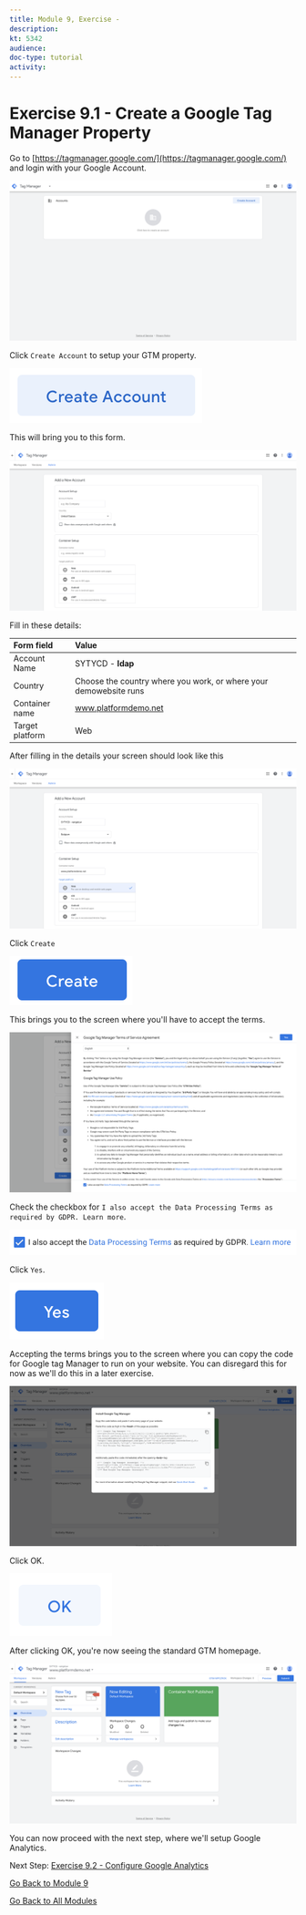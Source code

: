 ```yaml
---
title: Module 9, Exercise - 
description: 
kt: 5342
audience: 
doc-type: tutorial
activity: 
---
```


# Exercise 9.1 - Create a Google Tag Manager Property

Go to [https://tagmanager.google.com/](https://tagmanager.google.com/) and login with your Google Account.

![GTM Setup](./images/gtm-firsttime.png)

Click ``Create Account`` to setup your GTM property.

![GTM Setup](./images/gtm1-create-account-button.png)

This will bring you to this form.

![GTM Setup](./images/gtm1-create-account.png)

Fill in these details:

| Form field                | Value               |
|:-------------------------------------------| :------------------ |
|Account Name|SYTYCD - **ldap**|
|Country|Choose the country where you work, or where your demowebsite runs|
|Container name|www.platformdemo.net|
|Target platform|Web|

After filling in the details your screen should look like this

![GTM Setup](./images/gtm2-create-account.png)

Click ``Create``

![GTM Setup](./images/gtm3-terms-create.png)

This brings you to the screen where you'll have to accept the terms.

![GTM Setup](./images/gtm3-terms.png)

Check the checkbox for ``I also accept the Data Processing Terms as required by GDPR. Learn more``.

![GTM Setup](./images/gtm3-terms-checkbox.png)

Click ``Yes``.

![GTM Setup](./images/gtm3-terms-checkbox-yes.png)

Accepting the terms brings you to the screen where you can copy the code for Google tag Manager to run on your website. You can disregard this for now as we'll do this in a later exercise.

![GTM Setup](./images/gtm4-getcode.png)

Click OK.

![GTM Setup](./images/gtm4-getcode-ok.png)

After clicking OK, you're now seeing the standard GTM homepage.

![GTM Setup](./images/gtmhome.png)

You can now proceed with the next step, where we'll setup Google Analytics.

Next Step: [Exercise 9.2 - Configure Google Analytics](./ex2.md)

[Go Back to Module 9](./README.md)

[Go Back to All Modules](../../README.md)
